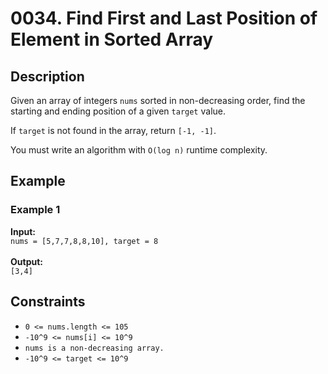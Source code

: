 # 0034. Find First and Last Position of Element in Sorted Array

## Description

Given an array of integers `nums` sorted in non-decreasing order, find the starting and ending position of a given `target` value.

If `target` is not found in the array, return `[-1, -1]`.

You must write an algorithm with `O(log n)` runtime complexity.

## Example

### Example 1
**Input:**
<br>
`nums = [5,7,7,8,8,10], target = 8`  
<br>
**Output:** 
<br> 
`[3,4]`  

## Constraints

- `0 <= nums.length <= 105`
- `-10^9 <= nums[i] <= 10^9`
- `nums is a non-decreasing array.`
- `-10^9 <= target <= 10^9`

